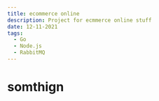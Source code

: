 ```yaml
---
title: ecommerce online
description: Project for ecmmerce online stuff
date: 12-11-2021
tags:
  - Go
  - Node.js
  - RabbitMQ
---
```



# somthign
